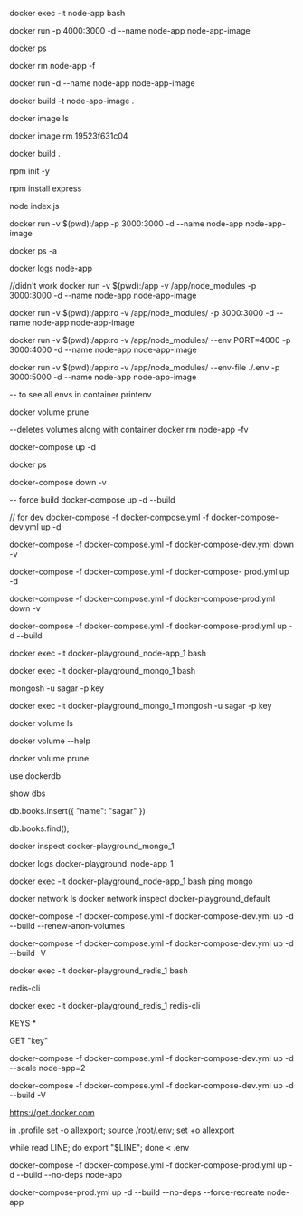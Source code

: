 docker exec -it node-app bash

docker run -p 4000:3000 -d --name node-app node-app-image

docker ps

docker rm node-app -f

docker run -d --name node-app node-app-image

docker build -t node-app-image .

docker image ls

docker image rm 19523f631c04

docker build .

npm init -y

npm install express

node index.js

docker run -v $(pwd):/app -p 3000:3000 -d --name node-app node-app-image

docker ps -a

docker logs node-app

//didn't work
docker run -v $(pwd):/app -v /app/node_modules -p 3000:3000 -d --name node-app node-app-image

docker run -v $(pwd):/app:ro -v /app/node_modules/ -p 3000:3000 -d --name node-app node-app-image

docker run -v $(pwd):/app:ro -v /app/node_modules/ --env PORT=4000 -p 3000:4000 -d --name node-app node-app-image

docker run -v $(pwd):/app:ro -v /app/node_modules/ --env-file ./.env -p 3000:5000 -d --name node-app node-app-image

-- to see all envs in container
printenv

docker volume prune

--deletes volumes along with container
docker rm node-app -fv

docker-compose up -d

docker ps

docker-compose down -v

-- force build
docker-compose up -d --build

// for dev
docker-compose -f docker-compose.yml -f docker-compose-
dev.yml up -d

docker-compose -f docker-compose.yml -f docker-compose-dev.yml down -v

docker-compose -f docker-compose.yml -f docker-compose-
prod.yml up -d

docker-compose -f docker-compose.yml -f docker-compose-prod.yml down -v

docker-compose -f docker-compose.yml -f docker-compose-prod.yml up -d --build

docker exec -it docker-playground_node-app_1 bash

docker exec -it docker-playground_mongo_1 bash

mongosh -u sagar -p key

docker exec -it docker-playground_mongo_1 mongosh -u sagar -p key

docker volume ls

docker volume --help

docker volume prune

use dockerdb

show dbs

db.books.insert({ "name": "sagar" })

db.books.find();

docker inspect docker-playground_mongo_1

docker logs docker-playground_node-app_1

docker exec -it docker-playground_node-app_1 bash
ping mongo

docker network ls
docker network inspect docker-playground_default

docker-compose -f docker-compose.yml -f docker-compose-dev.yml up -d --build --renew-anon-volumes

docker-compose -f docker-compose.yml -f docker-compose-dev.yml up -d --build -V

docker exec -it docker-playground_redis_1 bash

redis-cli

docker exec -it docker-playground_redis_1 redis-cli

KEYS \*

GET "key"

docker-compose -f docker-compose.yml -f docker-compose-dev.yml up -d --scale node-app=2

docker-compose -f docker-compose.yml -f docker-compose-dev.yml up -d --build -V

https://get.docker.com

in .profile
set -o allexport; source /root/.env; set +o allexport

while read LINE; do export "$LINE"; done < .env

docker-compose -f docker-compose.yml -f docker-compose-prod.yml up -d --build --no-deps node-app

docker-compose-prod.yml up -d --build --no-deps --force-recreate node-app
